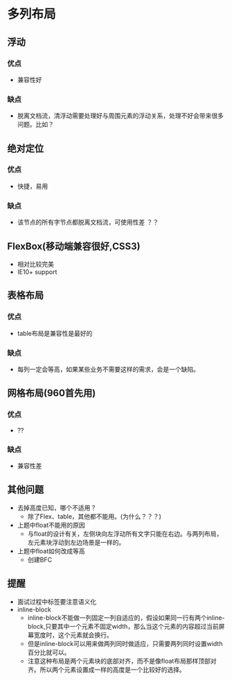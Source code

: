 # 多列布局

## 浮动
### 优点
- 兼容性好
### 缺点
- 脱离文档流，清浮动需要处理好与周围元素的浮动关系，处理不好会带来很多问题。比如？

## 绝对定位
### 优点
- 快捷，易用
### 缺点
- 该节点的所有字节点都脱离文档流，可使用性差 ？？


## FlexBox(移动端兼容很好,CSS3)
- 相对比较完美
- IE10+ support

## 表格布局
### 优点
- table布局是兼容性是最好的
### 缺点
- 每列一定会等高，如果某些业务不需要这样的需求，会是一个缺陷。


## 网格布局(960首先用)
### 优点
- ??
### 缺点
- 兼容性差

## 其他问题
- 去掉高度已知，哪个不适用？
  - 除了Flex、table，其他都不能用。(为什么？？？)
- 上题中float不能用的原因
  - 与float的设计有关，左侧块向左浮动所有文字只能在右边。与两列布局，左元素块浮动到左边场景是一样的。
- 上题中float如何改成等高
  - 创建BFC

  
## 提醒
- 面试过程中标签要注意语义化
- inline-block
  - inline-block不能做一列固定一列自适应的，假设如果同一行有两个inline-block,只要其中一个元素不固定width，那么当这个元素的内容超过当前屏幕宽度时，这个元素就会换行。
  - 但是inline-block可以用来做两列同时做适应，只需要两列同时设置width百分比就可以。
  - 注意这种布局是两个元素块的底部对齐，而不是像float布局那样顶部对齐。所以两个元素设置成一样的高度是一个比较好的选择。